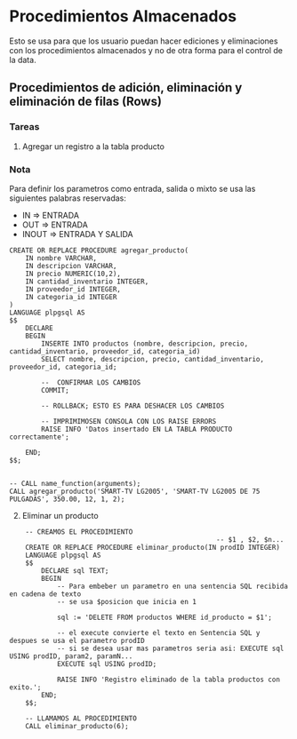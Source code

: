 
# Procedimientos Almacenados
Esto se usa para que los usuario puedan hacer ediciones y eliminaciones 
con los procedimientos almacenados y no de otra forma para el control de
la data.

## Procedimientos de adición, eliminación y eliminación de filas (Rows)

### Tareas

1. Agregar un registro a la tabla producto

### Nota
Para definir los parametros como entrada, salida o mixto se usa 
las siguientes palabras reservadas:
- IN => ENTRADA
- OUT => ENTRADA
- INOUT => ENTRADA Y SALIDA

~~~
CREATE OR REPLACE PROCEDURE agregar_producto(
    IN nombre VARCHAR,
    IN descripcion VARCHAR,
    IN precio NUMERIC(10,2),
    IN cantidad_inventario INTEGER,
    IN proveedor_id INTEGER,
    IN categoria_id INTEGER
)
LANGUAGE plpgsql AS
$$
    DECLARE
    BEGIN
        INSERTE INTO productos (nombre, descripcion, precio, cantidad_inventario, proveedor_id, categoria_id)
        SELECT nombre, descripcion, precio, cantidad_inventario, proveedor_id, categoria_id;

        --  CONFIRMAR LOS CAMBIOS
        COMMIT;

        -- ROLLBACK; ESTO ES PARA DESHACER LOS CAMBIOS

        -- IMPRIMIMOSEN CONSOLA CON LOS RAISE ERRORS
        RAISE INFO 'Datos insertado EN LA TABLA PRODUCTO correctamente';

    END;
$$;


-- CALL name_function(arguments);
CALL agregar_producto('SMART-TV LG2005', 'SMART-TV LG2005 DE 75 PULGADAS', 350.00, 12, 1, 2);
~~~


2. Eliminar un producto

~~~
    -- CREAMOS EL PROCEDIMIENTO
                                                    -- $1 , $2, $n...
    CREATE OR REPLACE PROCEDURE eliminar_producto(IN prodID INTEGER)
    LANGUAGE plpgsql AS
    $$
        DECLARE sql TEXT;
        BEGIN
            -- Para embeber un parametro en una sentencia SQL recibida en cadena de texto 
            -- se usa $posicion que inicia en 1

            sql := 'DELETE FROM productos WHERE id_producto = $1';
            
            -- el execute convierte el texto en Sentencia SQL y despues se usa el parametro prodID
            -- si se desea usar mas parametros seria asi: EXECUTE sql USING prodID, param2, paramN...
            EXECUTE sql USING prodID;

            RAISE INFO 'Registro eliminado de la tabla productos con exito.';
        END;
    $$;

    -- LLAMAMOS AL PROCEDIMIENTO
    CALL eliminar_producto(6);
~~~
